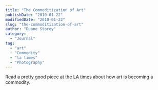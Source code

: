```yaml
---
title: "The Commoditization of Art"
publishDate: "2010-01-22"
modifiedDate: "2010-01-22"
slug: "the-commoditization-of-art"
author: "Duane Storey"
category:
  - "Journal"
tag:
  - "art"
  - "Commodity"
  - "la times"
  - "Photography"
---
```


Read a pretty good piece [at the LA times](http://www.latimes.com/entertainment/news/arts/la-et-onthemedia22-2010jan22,1,3750639.column?page=1) about how art is becoming a commodity.